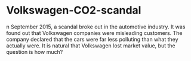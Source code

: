# Volkswagen-CO2-scandal
n September 2015, a scandal broke out in the automotive industry. It was found out that Volkswagen companies were misleading customers. The company declared that the cars were far less polluting than what they actually were. It is natural that Volkswagen lost market value, but the question is how much?
